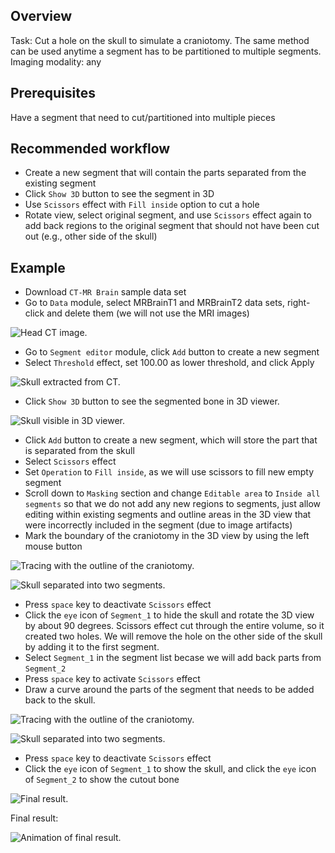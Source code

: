 Overview
--------

Task: Cut a hole on the skull to simulate a craniotomy. The same method can be used anytime a segment has to be partitioned to multiple segments.
Imaging modality: any


Prerequisites
-------------

Have a segment that need to cut/partitioned into multiple pieces

Recommended workflow
--------------------

- Create a new segment that will contain the parts separated from the existing segment
- Click `Show 3D` button to see the segment in 3D
- Use `Scissors` effect with `Fill inside` option to cut a hole
- Rotate view, select original segment, and use `Scissors` effect again to add back regions to the original segment that should not have been cut out (e.g., other side of the skull)

Example
-------

- Download `CT-MR Brain` sample data set
- Go to `Data` module, select MRBrainT1 and MRBrainT2 data sets, right-click and delete them (we will not use the MRI images)

![Head CT image.](image-001.png)

- Go to `Segment editor` module, click `Add` button to create a new segment
- Select `Threshold` effect, set 100.00 as lower threshold, and click Apply

![Skull extracted from CT.](image-002.png)

- Click `Show 3D` button to see the segmented bone in 3D viewer.

![Skull visible in 3D viewer.](image-003.png)

- Click `Add` button to create a new segment, which will store the part that is separated from the skull
- Select `Scissors` effect
- Set `Operation` to `Fill inside`, as we will use scissors to fill new empty segment
- Scroll down to `Masking` section and change `Editable area` to `Inside all segments` so that we do not add any new regions to segments, just allow editing within existing segments
 and outline areas in the 3D view that were incorrectly included in the segment (due to image artifacts)
- Mark the boundary of the craniotomy in the 3D view by using the left mouse button

![Tracing with the outline of the craniotomy.](image-004.png)

![Skull separated into two segments.](image-005.png)

- Press `space` key to deactivate `Scissors` effect
- Click the `eye` icon of `Segment_1` to hide the skull and rotate the 3D view by about 90 degrees. Scissors effect cut through the entire volume, so it created two holes. We will remove the hole on the other side of the skull by adding it to the first segment.
- Select `Segment_1` in the segment list becase we will add back parts from `Segment_2`
- Press `space` key to activate `Scissors` effect
- Draw a curve around the parts of the segment that needs to be added back to the skull.

![Tracing with the outline of the craniotomy.](image-006.png)

![Skull separated into two segments.](image-007.png)

- Press `space` key to deactivate `Scissors` effect
- Click the `eye` icon of `Segment_1` to show the skull, and click the `eye` icon of `Segment_2` to show the cutout bone

![Final result.](image-008.png)

Final result:

![Animation of final result.](image-009.gif)
